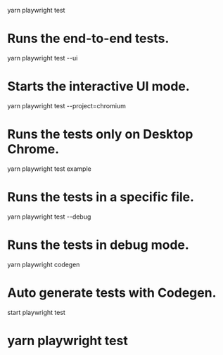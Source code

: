 yarn playwright test

# Runs the end-to-end tests.

yarn playwright test --ui

# Starts the interactive UI mode.

yarn playwright test --project=chromium

# Runs the tests only on Desktop Chrome.

yarn playwright test example

# Runs the tests in a specific file.

yarn playwright test --debug

# Runs the tests in debug mode.

yarn playwright codegen

# Auto generate tests with Codegen.

start playwright test

# yarn playwright test

